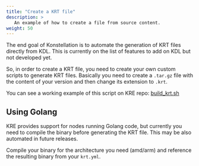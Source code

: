 ```yaml
---
title: "Create a KRT file"
description: >
   An example of how to create a file from source content.
weight: 50
---
```


The end goal of Konstellation is to automate the generation of KRT files directly from KDL. This is currently on the list 
of features to add on KDL but not developed yet.

So, in order to create a KRT file, you need to create your own custom scripts to generate KRT files. Basically you need
 to create a `.tar.gz` file with the content of your version and then change its extension to `.krt`.
 
You can see a working example of this script on KRE repo: [build_krt.sh](https://github.com/konstellation-io/kre/blob/master/krt-template/build_krt.sh)


## Using Golang 

KRE provides support for nodes running Golang code, but currently you need to compile the binary before generating the 
KRT file. This may be also automated in future releases. 

Compile your binary for the architecture you need (amd/arm) and reference the resulting binary from your `krt.yml`.  
